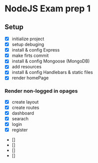 # NodeJS Exam prep 1

## Setup

- [x] initialize project
- [x] setup debuging
- [x] install & config Express
- [x] make firts commit
- [x] install & config Mongoose (MongoDB)
- [x] add resources
- [x] install & config Handlebars & static files
- [x] render homePage

### Render non-logged in opages

- [x] create layout
- [x] create routes
- [x] dashboard
- [x] searach
- [x] login
- [x] register

- []
- []
- []
- []
